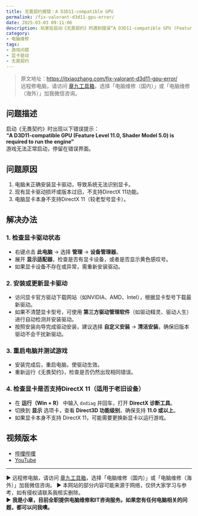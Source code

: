 ```yaml
---
title: 无畏契约报错：A D3D11-compatible GPU
permalink: /fix-valorant-d3d11-gpu-error/
date: 2025-03-03 09:11:06
description: 玩家在启动《无畏契约》时遇到错误“A D3D11-compatible GPU (Feature Level 11.0, Shader Model 5.0) is required to run the engine”，导致游戏无法运行。该问题通常由显卡驱动缺失或未正确安装引起。本文将介绍问题原因及详细的解决步骤。  
category:
- 电脑维修
tags:
- 游戏问题
- 显卡驱动
- 无畏契约
---
```


> 原文地址：<https://itxiaozhang.com/fix-valorant-d3d11-gpu-error/>  
> 远程修电脑，请访问 [章九工具箱](https://zhang9.com/)，选择「电脑维修（国内）」或「电脑维修（海外）」加我微信咨询。 

## 问题描述  

启动《无畏契约》时出现以下错误提示：  
**“A D3D11-compatible GPU (Feature Level 11.0, Shader Model 5.0) is required to run the engine”**  
游戏无法正常启动，停留在错误界面。  

## 问题原因  

1. 电脑未正确安装显卡驱动，导致系统无法识别显卡。  
2. 现有显卡驱动损坏或版本过旧，不支持DirectX 11功能。  
3. 电脑显卡本身不支持DirectX 11（较老型号显卡）。  

## 解决办法  

### 1. 检查显卡驱动状态  

- 右键点击 **此电脑** → 选择 **管理** → **设备管理器**。  
- 展开 **显示适配器**，检查是否有显卡设备，或者是否显示黄色感叹号。  
- 如果显卡设备不存在或异常，需重新安装驱动。  

### 2. 安装或更新显卡驱动  

- 访问显卡官方驱动下载网站（如NVIDIA、AMD、Intel），根据显卡型号下载最新驱动。  
- 如果不清楚显卡型号，可使用 **第三方驱动管理软件**（如驱动精灵、驱动人生）进行自动检测并安装驱动。  
- 按照安装向导完成驱动安装，建议选择 **自定义安装** → **清洁安装**，确保旧版本驱动不会干扰新驱动。  

### 3. 重启电脑并测试游戏  

- 安装完成后，重启电脑，使驱动生效。  
- 重新运行《无畏契约》，检查是否仍然出现相同错误。  

### 4. 检查显卡是否支持DirectX 11（适用于老旧设备）  

- 在 **运行（Win + R）** 中输入 `dxdiag` 并回车，打开 **DirectX 诊断工具**。  
- 切换到 **显示** 选项卡，查看 **Direct3D 功能级别**，确保支持 **11.0 或以上**。  
- 如果显卡本身不支持 DirectX 11，可能需要更换新显卡以运行游戏。  

## 视频版本

- [哔哩哔哩](https://www.bilibili.com/video/BV1Ks9YY5ESf)
- [YouTube](https://youtu.be/SWh5Rhpz04Y)

---
▶ 远程修电脑，请访问 [章九工具箱](https://zhang9.com/)，选择「电脑维修（国内）」或「电脑维修（海外）」加我微信咨询。 
▶ 本网站的部分内容可能来源于网络，仅供大家学习与参考，如有侵权请联系我核实删除。  
▶ **我是小章，目前全职提供电脑维修和IT咨询服务。如果您有任何电脑相关的问题，都可以问我噢。**  
